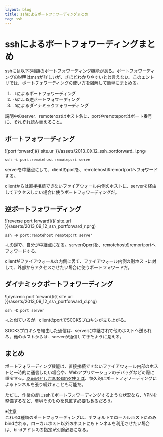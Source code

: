 ```yaml
---
layout: blog
title: sshによるポートフォワーディングまとめ
tag: ssh
---
```


# sshによるポートフォワーディングまとめ

sshには以下3種類のポートフォワーディング機能がある。ポートフォワーディングの説明はmanが詳しいが、さほどわかりやすいとは言えない。このエントリでは、ポートフォワーディングの使い方を図解して簡単にまとめる。

1. `-L`によるポートフォワーディング
2. `-R`による逆ポートフォワーディング
3. `-D`によるダイナミックフォワーディング

説明中のserver、remotehostはホスト名に、portやremoteportはポート番号に、それぞれ読み替えること。

## ポートフォワーディング

![port forward]({{ site.url }}/assets/2013_09_12_ssh_portforward_l.png)

~~~~
ssh -L port:remotehost:remoteport server
~~~~

serverを中継点にして、clientのportを、remotehostのremortportへフォワードする。

clientからは直接接続できないファイアウォール内側のホストに、serverを経由してアクセスしたい場合に使うポートフォワーディングだ。

## 逆ポートフォワーディング

![reverse port forward]({{ site.url }}/assets/2013_09_12_ssh_portforward_r.png)

~~~~
ssh -R port:remotehost:remoteport server
~~~~

`-L`の逆で、自分が中継点になる。serverのportを、remotehostのremortportへフォワードする。

clientがファイアウォールの内側に居て、ファイアウォール内側の別ホストに対して、外部からアクセスさせたい場合に使うポートフォワードだ。

## ダイナミックポートフォワーディング

![dynamic port forward]({{ site.url }}/assets/2013_09_12_ssh_portforward_d.png)

~~~~
ssh -D port server
~~~~

`-L`と似ているが、clientのportでSOCKSプロキシが立ち上がる。

SOCKSプロキシを経由した通信は、serverに中継されて他のホストへ送られる。他のホストからは、serverが通信してきたように見える。

## まとめ

ポートフォワーディング機能は、直接接続できないファイアウォール内部のホストと一時的に通信したい場合や、Webアプリケーションのデバッグなどの際に重宝する。[以前紹介したautosshを使えば](http://www.xmisao.com/2013/07/16/autossh-how-to.html)、恒久的にポートフォワーディングによるトンネルを張り続けることも可能だ。

ただし、作業の度にsshでポートフォワーディングするような状況なら、VPNを整備するなど、環境そのものを見直す必要もあるだろう。

※注意  
これら3種類のポートフォワーディングは、デフォルトでローカルホストにのみbindされる。ローカルホスト以外のホストにもトンネルを利用させたい場合は、bindアドレスの指定が別途必要になる。
